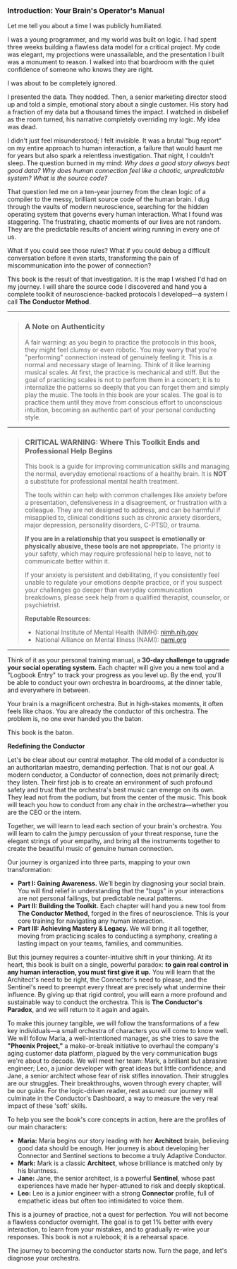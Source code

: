 ### **Introduction: Your Brain's Operator's Manual**

Let me tell you about a time I was publicly humiliated.

I was a young programmer, and my world was built on logic. I had spent three weeks building a flawless data model for a critical project. My code was elegant, my projections were unassailable, and the presentation I built was a monument to reason. I walked into that boardroom with the quiet confidence of someone who knows they are right.

I was about to be completely ignored.

I presented the data. They nodded. Then, a senior marketing director stood up and told a simple, emotional story about a single customer. His story had a fraction of my data but a thousand times the impact. I watched in disbelief as the room turned, his narrative completely overriding my logic. My idea was dead.

I didn't just feel misunderstood; I felt invisible. It was a brutal "bug report" on my entire approach to human interaction, a failure that would haunt me for years but also spark a relentless investigation. That night, I couldn't sleep. The question burned in my mind: *Why does a good story always beat good data? Why does human connection feel like a chaotic, unpredictable system? What is the source code?*

That question led me on a ten-year journey from the clean logic of a compiler to the messy, brilliant source code of the human brain. I dug through the vaults of modern neuroscience, searching for the hidden operating system that governs every human interaction. What I found was staggering. The frustrating, chaotic moments of our lives are not random. They are the predictable results of ancient wiring running in every one of us.

What if you could see those rules? What if you could debug a difficult conversation before it even starts, transforming the pain of miscommunication into the power of connection?

This book is the result of that investigation. It is the map I wished I'd had on my journey. I will share the source code I discovered and hand you a complete toolkit of neuroscience-backed protocols I developed—a system I call **The Conductor Method**.

---
> ### **A Note on Authenticity**
> 
> A fair warning: as you begin to practice the protocols in this book, they might feel clumsy or even robotic. You may worry that you're "performing" connection instead of genuinely feeling it. This is a normal and necessary stage of learning. Think of it like learning musical scales. At first, the practice is mechanical and stiff. But the goal of practicing scales is not to perform them in a concert; it is to internalize the patterns so deeply that you can forget them and simply play the music. The tools in this book are your scales. The goal is to practice them until they move from conscious effort to unconscious intuition, becoming an authentic part of your personal conducting style.

---
> ### **CRITICAL WARNING: Where This Toolkit Ends and Professional Help Begins**
>
> This book is a guide for improving communication skills and managing the normal, everyday emotional reactions of a healthy brain. It is **NOT** a substitute for professional mental health treatment.
>
> The tools within can help with common challenges like anxiety before a presentation, defensiveness in a disagreement, or frustration with a colleague. They are not designed to address, and can be harmful if misapplied to, clinical conditions such as chronic anxiety disorders, major depression, personality disorders, C-PTSD, or trauma.
>
> **If you are in a relationship that you suspect is emotionally or physically abusive, these tools are not appropriate.** The priority is your safety, which may require professional help to leave, not to communicate better within it.
>
> If your anxiety is persistent and debilitating, if you consistently feel unable to regulate your emotions despite practice, or if you suspect your challenges go deeper than everyday communication breakdowns, please seek help from a qualified therapist, counselor, or psychiatrist.
>
> **Reputable Resources:**
> *   National Institute of Mental Health (NIMH): [nimh.nih.gov](https://www.nimh.nih.gov/health/find-help)
> *   National Alliance on Mental Illness (NAMI): [nami.org](https://nami.org/Home)
---

Think of it as your personal training manual, a **30-day challenge to upgrade your social operating system.** Each chapter will give you a new tool and a "Logbook Entry" to track your progress as you level up. By the end, you'll be able to conduct your own orchestra in boardrooms, at the dinner table, and everywhere in between.

Your brain is a magnificent orchestra. But in high-stakes moments, it often feels like chaos. You are already the conductor of this orchestra. The problem is, no one ever handed you the baton.

This book is the baton.

**Redefining the Conductor**

Let's be clear about our central metaphor. The old model of a conductor is an authoritarian maestro, demanding perfection. That is not our goal. A modern conductor, a Conductor of connection, does not primarily direct; they listen. Their first job is to create an environment of such profound safety and trust that the orchestra's best music can emerge on its own. They lead not from the podium, but from the center of the music. This book will teach you how to conduct from any chair in the orchestra—whether you are the CEO or the intern.

Together, we will learn to lead each section of your brain's orchestra. You will learn to calm the jumpy percussion of your threat response, tune the elegant strings of your empathy, and bring all the instruments together to create the beautiful music of genuine human connection.

Our journey is organized into three parts, mapping to your own transformation:
*   **Part I: Gaining Awareness.** We’ll begin by diagnosing your social brain. You will find relief in understanding that the "bugs" in your interactions are not personal failings, but predictable neural patterns.
*   **Part II: Building the Toolkit.** Each chapter will hand you a new tool from **The Conductor Method**, forged in the fires of neuroscience. This is your core training for navigating any human interaction.
*   **Part III: Achieving Mastery & Legacy.** We will bring it all together, moving from practicing scales to conducting a symphony, creating a lasting impact on your teams, families, and communities.

But this journey requires a counter-intuitive shift in your thinking. At its heart, this book is built on a single, powerful paradox: **to gain real control in any human interaction, you must first give it up.** You will learn that the Architect's need to be right, the Connector's need to please, and the Sentinel's need to preempt every threat are precisely what undermine their influence. By giving up that rigid control, you will earn a more profound and sustainable way to conduct the orchestra. This is **The Conductor's Paradox**, and we will return to it again and again.

To make this journey tangible, we will follow the transformations of a few key individuals—a small orchestra of characters you will come to know well. We will follow Maria, a well-intentioned manager, as she tries to save the **"Phoenix Project,"** a make-or-break initiative to overhaul the company's aging customer data platform, plagued by the very communication bugs we're about to decode. We will meet her team: Mark, a brilliant but abrasive engineer; Leo, a junior developer with great ideas but little confidence; and Jane, a senior architect whose fear of risk stifles innovation. Their struggles are our struggles. Their breakthroughs, woven through every chapter, will be our guide. For the logic-driven reader, rest assured: our journey will culminate in the Conductor's Dashboard, a way to measure the very real impact of these 'soft' skills.

To help you see the book's core concepts in action, here are the profiles of our main characters:
*   **Maria:** Maria begins our story leading with her **Architect** brain, believing good data should be enough. Her journey is about developing her Connector and Sentinel sections to become a truly Adaptive Conductor.
*   **Mark:** Mark is a classic **Architect**, whose brilliance is matched only by his bluntness.
*   **Jane:** Jane, the senior architect, is a powerful **Sentinel**, whose past experiences have made her hyper-attuned to risk and deeply skeptical.
*   **Leo:** Leo is a junior engineer with a strong **Connector** profile, full of empathetic ideas but often too intimidated to voice them.

This is a journey of practice, not a quest for perfection. You will not become a flawless conductor overnight. The goal is to get 1% better with every interaction, to learn from your mistakes, and to gradually re-wire your responses. This book is not a rulebook; it is a rehearsal space.

The journey to becoming the conductor starts now. Turn the page, and let's diagnose your orchestra.
      